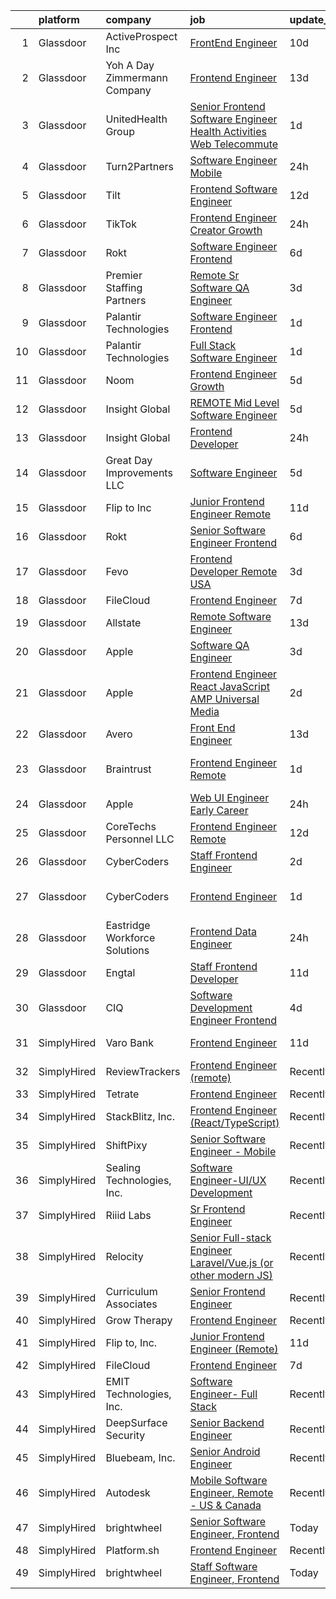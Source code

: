 

|    | platform    | company                         | job                                                                                                                                                                                                                                                                                                                                                                                                                                                                                                                                                                                                                                                                                                                                                                                                                                                                                                                                                                                                                                                                                                                                                                                                                                                                                                                                                                                                                                                                                                            | update_time   | location            |
|---:|:------------|:--------------------------------|:---------------------------------------------------------------------------------------------------------------------------------------------------------------------------------------------------------------------------------------------------------------------------------------------------------------------------------------------------------------------------------------------------------------------------------------------------------------------------------------------------------------------------------------------------------------------------------------------------------------------------------------------------------------------------------------------------------------------------------------------------------------------------------------------------------------------------------------------------------------------------------------------------------------------------------------------------------------------------------------------------------------------------------------------------------------------------------------------------------------------------------------------------------------------------------------------------------------------------------------------------------------------------------------------------------------------------------------------------------------------------------------------------------------------------------------------------------------------------------------------------------------|:--------------|:--------------------|
|  1 | Glassdoor   | ActiveProspect  Inc             | [FrontEnd Engineer](https://www.glassdoor.com/partner/jobListing.htm?pos=124&ao=1136043&s=58&guid=000001813cf51b1ba7911a37052d11a3&src=GD_JOB_AD&t=SR&vt=w&ea=1&cs=1_1d603c12&cb=1654585105563&jobListingId=1007899685106&jrtk=3-0-1g4ufa6q6r0ch801-1g4ufa6qjgsq6800-59c02ae1c22f33f2-)                                                                                                                                                                                                                                                                                                                                                                                                                                                                                                                                                                                                                                                                                                                                                                                                                                                                                                                                                                                                                                                                                                                                                                                                                        | 10d           | Remote              |
|  2 | Glassdoor   | Yoh  A Day   Zimmermann Company | [Frontend Engineer](https://www.glassdoor.com/partner/jobListing.htm?pos=101&ao=1110586&s=58&guid=000001813cf51b1ba7911a37052d11a3&src=GD_JOB_AD&t=SR&vt=w&cs=1_be011bc5&cb=1654585105560&jobListingId=1007890410247&cpc=0B561D89933DD0A0&jrtk=3-0-1g4ufa6q6r0ch801-1g4ufa6qjgsq6800-cdabd7b5c9443b8c--6NYlbfkN0Ae6Qmv8rNb3d5rEsMPL_plhvilYeiJERi7JqghURwQ9XIhdLOjSjG7egc3uUstyCQYzHEQ5XmtNPtWnHS-asC21DlRgbV0mfrWq-U4I-NuPwf3H6EpQw8Wk7_29akaQ8Ycb4XCRI4oPKsQ3ZMvKwgCh0ZVHEcCv2RFs6UWMowc27ic0PU1IDyFBZdvlO3oWbJYv-pEULfWjZ1VAcBMPQrxkXYVyK2cKLOdLoq4yUf8xtlw0oSc5N8Ipu9mzvia1fZd4m3jgg6_Uh482enid3UQjetpBynqOLWI7-j15ZuTFsKOnSp04Iwj_pRwSMuMdXJcsoWnJxFO0X1LibAl6CTguB7Z_e3YdqqyBfRK6QmoMZ4WyCngObYR6Y6ruYAv4k0UGsyk9czxn-kY3tul_15aCo6_mM5CJwqDIgFf_aHS-n9jGKe_YT8f5S7yV6DExKvFCmUiRDpy5Xbl5piDDbIEWaOBsRC0TcjevSgu4oT7uO2j5ll5JUsy)                                                                                                                                                                                                                                                                                                                                                                                                                                                                                                                                                                                                                                                                        | 13d           | Mountain View, CA   |
|  3 | Glassdoor   | UnitedHealth Group              | [Senior Frontend Software Engineer   Health Activities Web   Telecommute](https://www.glassdoor.com/partner/jobListing.htm?pos=114&ao=1110586&s=58&guid=000001813cf51b1ba7911a37052d11a3&src=GD_JOB_AD&t=SR&vt=w&cs=1_08b07572&cb=1654585105561&jobListingId=1007919561964&cpc=D2F1DE17EE1F43B9&jrtk=3-0-1g4ufa6q6r0ch801-1g4ufa6qjgsq6800-0a673dd4f3f9fe87--6NYlbfkN0C8O9VKdOj_1Zh75e9_CvYhSsWVxS1Pvi5WUWhsf4w7FIc3O6B0uG3ldAQAeoX1goqqUMoiOOjChTIU7FxP9zu0buQwufUs8R6wbFXqjoNmk2BbPuS3fPxTBlSMCmcUwp1Dw3DXEkr1vAFOMYSKNGUYqtWAtCILkuHt09B_pWN2NZPwjvwwgRV8s4m-FX6RnSY4l_W_jAG73OqaMxhMWaU69NkdXv7O0wljoEeGXKnBfikOXTzZGlnngf1AoC-A8rqE9RTMcEvzGXM0ZE3u2YTqNYPGp1xX7Rn5YJYPwy73NRpFyvuvTHMy7Ikp3QssRabkt92RXuoljG9HF7Gtigi-zFCtCrfHJG-sO8Tl9X_op3uhkYGaPIdfh3Jj1PBziFpJpnclMh5_fEWN08qq492FfxD8GfhDFWQsejeIb9DFur5_TXEVrdLiTFmJ5Bp76II%3D)                                                                                                                                                                                                                                                                                                                                                                                                                                                                                                                                                                                                                                                                    | 1d            | Washington, DC      |
|  4 | Glassdoor   | Turn2Partners                   | [Software Engineer  Mobile ](https://www.glassdoor.com/partner/jobListing.htm?pos=121&ao=1110586&s=58&guid=000001813cf51b1ba7911a37052d11a3&src=GD_JOB_AD&t=SR&vt=w&ea=1&cs=1_0544fa80&cb=1654585105563&jobListingId=1007920568619&cpc=C4A69CCDBB3B9599&jrtk=3-0-1g4ufa6q6r0ch801-1g4ufa6qjgsq6800-978d5e3c67862774--6NYlbfkN0Dc3jGFnFwn2liVCl9Sl5MDTubFyvmW0NjAwwVf1SZ-At_XFhhAtXFeUBZkQK7ZJU52mrJx-y3FWNkxe6OvprR6dS8gwY0j-AwllEfQNmNz09jAKJeq1aGPEsGjd-ymWDzijwXmI_ETKM2YOL4DvaZhPsRrgA4SPvNp0OzLJN8YqyQE3mD3XIAw4dF2ldvmncTCiXzBz2VM1wIqNZx6Bv7PWXokEaCLen1awbeZsJ9-lvtIatz3jBOlEMXWbME2ez-Qu-wv2EmVPeQhUSKs2doa6uNWGhCQ--5Dgo3TvFZQ5QUBR9fPw07-QPsXpNzZkN6CCzctRtFIBWjdz41sQMdjRbUjXfeYGb_57sY8ljctjNDsT0zenA5sPX35arHLEBoW3MILwIh_zjSoW0ikSkxBNXduqVj_2QY5FDyLYVoZj7kXYj3obdbO2vsA0Q5xcxEfrbsvrqcHwVUO7Wsb8cfdzSic98mg7_MuL8PHFk2L4bRPouj_-YjWNxG30tC-Hq2O1_njgmhQVA%3D%3D)                                                                                                                                                                                                                                                                                                                                                                                                                                                                                                                                                                                                                              | 24h           | Remote              |
|  5 | Glassdoor   | Tilt                            | [Frontend Software Engineer](https://www.glassdoor.com/partner/jobListing.htm?pos=127&ao=1136043&s=58&guid=000001813cf51b1ba7911a37052d11a3&src=GD_JOB_AD&t=SR&vt=w&cs=1_ade13ec5&cb=1654585105563&jobListingId=1007892621035&jrtk=3-0-1g4ufa6q6r0ch801-1g4ufa6qjgsq6800-593c57b0de57d19d-)                                                                                                                                                                                                                                                                                                                                                                                                                                                                                                                                                                                                                                                                                                                                                                                                                                                                                                                                                                                                                                                                                                                                                                                                                    | 12d           | Remote              |
|  6 | Glassdoor   | TikTok                          | [Frontend Engineer  Creator Growth](https://www.glassdoor.com/partner/jobListing.htm?pos=128&ao=1136043&s=58&guid=000001813cf51b1ba7911a37052d11a3&src=GD_JOB_AD&t=SR&vt=w&cs=1_747ef116&cb=1654585105563&jobListingId=1007920779861&jrtk=3-0-1g4ufa6q6r0ch801-1g4ufa6qjgsq6800-c163dd6776ff00a6-)                                                                                                                                                                                                                                                                                                                                                                                                                                                                                                                                                                                                                                                                                                                                                                                                                                                                                                                                                                                                                                                                                                                                                                                                             | 24h           | Seattle, WA         |
|  7 | Glassdoor   | Rokt                            | [Software Engineer   Frontend](https://www.glassdoor.com/partner/jobListing.htm?pos=105&ao=1110586&s=58&guid=000001813cf51b1ba7911a37052d11a3&src=GD_JOB_AD&t=SR&vt=w&cs=1_b7ab72ae&cb=1654585105560&jobListingId=1007906259892&cpc=D69957E0862862E0&jrtk=3-0-1g4ufa6q6r0ch801-1g4ufa6qjgsq6800-7ecbbc01be6db9dc--6NYlbfkN0DG4ntHtB_rMsnfhgmnSvK2brktLme1L4SiDeJjQ-izrVOLqRJ5-yjEwoYGp-nj3bWN1lzR9_azlXIJYQ1thrkaW2AAH9heBJM7PFzuX9pL7Y8Gt0ipimYDVkqAanixYFeAk_inJ4oOhvDdUB2KTn2soTr3xCCpllQmgk9V4QYN3xD8EiadfmDXpcss9qzix1RWuZ_Srd1lTSv71fbhB4ZX4oFJni8xrnGep_pulqFNba9iZMJ3jmk4uEa1wWHpcMWF37HgSdN3iQP3yrxSoKpRwnhvYkvnO1H7FvroFLPhOEebDvwCKY9UsW2FpQdzU3rMB7gqDjVFMiRrLfLd7uI_V8tnoR_iCDTsJCX7NqBqPZw2rSIgBDpTAidlpENoQC_WIgwtLvvMYOIT9W4j52QKdIK7M0Llk5hLak0u5RPugxL3Mu74tZUM7ftj0nr-7iRUmGMzpeDba_gxBbV_t_aaju2iUQ-7OZcViz3OHTZdRZHqulwYcuvdt6iiSH2LJkvXreT875Aw32Y5aoXe546FwaEJt5ySRiM0S0jj2ihJWz_qkawwoEqNgsEcxdD9D8AoSbSTFVDBbTUv1_a1BBRIX5bswv_YTqYrP_LWx5b0lW5PcP8ustfYjCEifkN_dLw27vL8MdHuRyiB40PUdpIknzwpRQ-p8xSNV4c32xTLyhemJab5i4jEpfsluzgx9jW19TRmoy3ZjghImGYivUaRGFRDh9tOcxm9TofCGUOrDLadvNQ92nCoSNZ9gjInKSAwSY-Im2DW73Z7W9SZIUfkRHmWDDmXTCan4PmJ5PA2kIPJ8GZBW64wwmM49KG82gMXcxa0QIZiIdaP7GVc631pc7uezd43hWbcp4KC-oDoym4Sm38R0jDFff1w0MOZtrgSrXGHo4SsvKz_XKHW69IUCfS4XVtqxFdwEwJ_jE1cv0ctsF0WLEN1WI0Ls500vpDjDendIIwLlsDl_q0OeTHJ)                                                                                                                                                             | 6d            | New York, NY        |
|  8 | Glassdoor   | Premier Staffing Partners       | [Remote Sr  Software QA Engineer](https://www.glassdoor.com/partner/jobListing.htm?pos=120&ao=1110586&s=58&guid=000001813cf51b1ba7911a37052d11a3&src=GD_JOB_AD&t=SR&vt=w&ea=1&cs=1_a53d16a8&cb=1654585105562&jobListingId=1007916760712&cpc=1160948BCBA38B5B&jrtk=3-0-1g4ufa6q6r0ch801-1g4ufa6qjgsq6800-edd296566df90fb7--6NYlbfkN0CyyT-f4oNMZz8hL4LR6EcDrl5vB12i7SyJpvAxFYk5ESjE9CwDanhb7km0chTKgrmnRsv7qmGC4j22yNDzX4D0Kr1--TxAC-9g5IYFMqkGj7YXomS7Xm_RO7Mi-aRhPqwJtezWP5To12Af4r35-_TVZCM-Karv2xZ1gj6bCW7UO_w5_uvdzWuL_r7qjltBJ7UV4X4BFWuQ0hUu3RQ0Lepgq9zEPEmRIpYOiS4be_xM7XsPW-r72bOqtorA9nRndk2BhmD9zO4PQsmyoixAbigu6HWBF1ZfbXHJhw5Q3kBBTU5O7DtX_7eorvWXgvBwvqU8vL4IO9pYGY6tiPEQ4Ut4lmRVU8Vbz55i5dXZ3p-nJvJnV7Qc1IpwlvVlz2E32ZDGw_RTeUrUtn9owJx4Yq97jI9bVCunhYjkl9n4QCqowgQv8Dx5PnNEOSLkU51ljCPK7695S0_GQRZiE8gCt7HdwtLOL3BXmmJzX_bW-QhKvpvha32lYt9YPdklUPxJYX3gjv_GfOrV7LsjIh754m49)                                                                                                                                                                                                                                                                                                                                                                                                                                                                                                                                                                                                                     | 3d            | Remote              |
|  9 | Glassdoor   | Palantir Technologies           | [Software Engineer  Frontend](https://www.glassdoor.com/partner/jobListing.htm?pos=106&ao=1110586&s=58&guid=000001813cf51b1ba7911a37052d11a3&src=GD_JOB_AD&t=SR&vt=w&cs=1_14a663e8&cb=1654585105560&jobListingId=1007919437478&cpc=6193B0C32834B022&jrtk=3-0-1g4ufa6q6r0ch801-1g4ufa6qjgsq6800-ac6290661c892801--6NYlbfkN0Brd2bbJv--kwJLf5E6dthOUocw0FyT9949Kzz66cUevmgVuLUFWYj_raqBL5h1rfZ2wo-0LF_jjdJ-fITQL-LF_JCJjNsJb_2X42iqmdowYF9tLEi-42Ji-bsR0l4tZIqna_F2MXhtMQIk2Lh5ssBB9bn20RwqBxHlrSFBc3qG5PEdp02NwobgNR9KsiXa_h-hFwxU2zZRWa8xqDVjzRzagAP4eK31ZxTTJH13NFR5fFveWy_Sf0Hlc2b7F3MlVF9fH52tEb7-atsZjKo_XWKXHY96BcP9BT0xrgt-7Ttlb9fs_4MZg9RIC-J8XgtUxFCN_dfCP8qD0g5aG_cPSWgikCx3spuVsiACQjp8onq-BpJHZSSZJSLZz29yZgnQ_PDKe_1CrlHgF9_4UxMK3l2MMgqOtMgCcrbvK9PXf_4IGTi7OeOWnUr6Dru08peaRXA%3D)                                                                                                                                                                                                                                                                                                                                                                                                                                                                                                                                                                                                                                                                                                                | 1d            | Denver, CO          |
| 10 | Glassdoor   | Palantir Technologies           | [Full Stack Software Engineer](https://www.glassdoor.com/partner/jobListing.htm?pos=109&ao=1110586&s=58&guid=000001813cf51b1ba7911a37052d11a3&src=GD_JOB_AD&t=SR&vt=w&cs=1_c4f117e8&cb=1654585105561&jobListingId=1007919437486&cpc=6BF42D0955AE9A34&jrtk=3-0-1g4ufa6q6r0ch801-1g4ufa6qjgsq6800-c1c806e06a8d44ac--6NYlbfkN0Brd2bbJv--kwJLf5E6dthOUocw0FyT9949Kzz66cUevmgVuLUFWYj_raqBL5h1rfZ2wo-0LF_jja7U9UEqvuPrTXHJ7plO03wZBSwYg76ZEGdP8vYqpTrdeJu_nBIduhPQX6HbEyS1tP9mxaul0GEkdpZeyVQVKeQHV5S4WbJc2nIDqSSlWusSAqxA0L_XvpnOH6sVBDVmsj0bd3bzWzqpct4QI7OnmrBDlu5tA95Lvl6luLvoRwzqThF3HtxcXdAO01fKevhsWxskL-f9NsFLQ5OHjJk5-cHeMTHiXCyW3X5-z_lwVAxlNu1tK-EdTiR-WNJBk-El_2Zl9LNF3gmHgqevWQKbT3FBactZpk3kGNQ0C1esdb5mAsiSoMZNG_sNUIA6ivWYfTVZHC--LJQuSAJNZN2GZCFet6G48hxm3XVLk0anfTBdUA9nVuUCKb4%3D)                                                                                                                                                                                                                                                                                                                                                                                                                                                                                                                                                                                                                                                                                                               | 1d            | New York, NY        |
| 11 | Glassdoor   | Noom                            | [Frontend Engineer  Growth](https://www.glassdoor.com/partner/jobListing.htm?pos=102&ao=1110586&s=58&guid=000001813cf51b1ba7911a37052d11a3&src=GD_JOB_AD&t=SR&vt=w&cs=1_281346c6&cb=1654585105560&jobListingId=1007910128941&cpc=E521981D00147CE2&jrtk=3-0-1g4ufa6q6r0ch801-1g4ufa6qjgsq6800-69a67ca697010a4a--6NYlbfkN0AjMFp_ezpzrHLr4sq-SQAEo_r3J9ONvXwdD9Yq9WI6NcwPtXUXnbVJqOWqEdib6aCtGmnFVacY0MrZNxmFwRUru4m80FTLsTddlTJk2Svs1Bh8NMr04BZnl7TTvdpxLAQTqlQmwjXNg5PZcecoHhjZfsy0-yrEcNJPgvw7Gp-V7J7k8L4eUIzRLweVmR18Goa-1IPKG-rLF1O-9XpDVtC6oqq9j9XDdQgk4yX_1tBHlKzdx20Bu4wkurS1KAi62sHMrxJOaDUjV-E_02pfs3cHikRyxFWA_9cbQ2wJw3E1ETn_FmsvegKvjQ48KCDvplil9qZH9X7W2ANmNqIjm10_bu9Fw23tbTaNq31SmFLxlBMeYBSafUjvMJK2kVUAMiA6ryDfsVb8U6y5MujfvlnAc6e4g--kNJdQpP-Ui6obeB9KYePt5bd-YH2QMmjS8NjazjxnASetLZVgfeUL1x5EdTc0FRJ0cLOvUfUdd4Y1PJhEd5dPJEpB-KqKvMVNCoXFkSlyV8vr2NWYW4vT2Jf-mIDGQQd73tk6JJxngUGCRpNvSIFjGa-WiyHGXnVDZXmydJ4m7FbpmTn9wARXKQkauKuyOIwO1C37hncxKs-WBbk111uSGga0p4tGuWW6YY5W9uPsu4j9_M_wJ0lfW9tWD4At-ukXG95ptgxhUDRCma8wRKT4UuXk44AQuS_3Y-N-VO2pJvD8QA9KpFd3lhP1Jl6RC4qrIqNsVmQn4vNJfqdqVBdmIw3Le4mKog09oZxof3iOSsefyU2CtlF_lQtwc2VRuNnl0Or6rDum0znoxUAXz4Taa6pSYadw6D0oXvS3Ddb4SizX5niv7geKoikp44Ro2JHLxysMYbTTjNJIproccFSJ0XJ6ZPNW79mqENHXPQ7jPjgsUVbDn36lbfp3)                                                                                                                                                                                                                                | 5d            | Remote              |
| 12 | Glassdoor   | Insight Global                  | [REMOTE Mid Level Software Engineer](https://www.glassdoor.com/partner/jobListing.htm?pos=122&ao=1110586&s=58&guid=000001813cf51b1ba7911a37052d11a3&src=GD_JOB_AD&t=SR&vt=w&ea=1&cs=1_86b39f22&cb=1654585105563&jobListingId=1007909331941&cpc=2CAED5C921A5F994&jrtk=3-0-1g4ufa6q6r0ch801-1g4ufa6qjgsq6800-b7dd984bd5d48eb8--6NYlbfkN0BKkHZu3wF05EeDimN_p6sYpKCMArvwa95YdH7UpkaBCu2g2OpkFKmYupHC6ru09IPJgEHFCM_7Tw_kgeU_8LG6BepXXt1tFqippS0sYcPdR-KwhWpfsqmKO9yAYNVE3UM1rnue--B4BzP4NusXAOzDvaCcUtMuuFHAkuIEOnoPNtGuOJQclWXUXrumHWL84PELpWc0ck5IBMsCspMFK43zq0UjKZ3LEq8vcYVOZPBFK_lzqJyHDTYlhziSlKPVYPUHefARGqIM1M2NC1Xai1b_diTF1Dr8fIMtLEeb9iaHs17-ruFo1la-KR7C6e4PXiQ-QsDJk4OokiIk43hCEYZtCTFwgfEOCSjl1Zf-VGbawKw7isHT33ixMubhPNEBarsS_Cxfzyum7Yn393-H6JKNGgRFewcw_XZ1bMimxT8iAM37qwNgEx1AO8Ez8RVLPjhS7GTiqFJJZSKj_IhUUD5GpO6YSXz2eM8zt69nuPTskWRkSs7Kt52LASOYMXFJ5NFczGoh9ZeeR5kErwyYoCOr)                                                                                                                                                                                                                                                                                                                                                                                                                                                                                                                                                                                                                  | 5d            | Remote              |
| 13 | Glassdoor   | Insight Global                  | [Frontend Developer](https://www.glassdoor.com/partner/jobListing.htm?pos=104&ao=1110586&s=58&guid=000001813cf51b1ba7911a37052d11a3&src=GD_JOB_AD&t=SR&vt=w&ea=1&cs=1_25284ac0&cb=1654585105561&jobListingId=1007921200847&cpc=6A22310A23505C64&jrtk=3-0-1g4ufa6q6r0ch801-1g4ufa6qjgsq6800-617b3ecdbe321eeb--6NYlbfkN0BKkHZu3wF05EeDimN_p6sYpKCMArvwa95YdH7UpkaBCuXZAtggzO9lGKJZ-EjBDGF9wo_IY4ABP07l43Cw4oeJqB-kUtNRYtNZg9lSi4bCpQcbuirDqEqlCAJ-s5ckCnToVYN0iHJsROBWDEd73EHPT5PLxfJ-HPLVrvFuBt3xAqtE06cM5yf7EfozFP9cEAbrP1hVxuLjLv5ty_7n6sIeRlq9-cEgDS9lTKmra06TbyyknyHxArvpSkZ8P_igPhkuFrwWNHxangFt9eQT0yNys2MpnavG8HfJ_c6JUTS184k2PodlFrtjrlB3OI7hA0igaCjnZHXL4V64FGlk3zYkM8MWJAj-apmuVmENrnV1vQ2AelwS-2zasUhHKlohGFT_Zx0plfdS0agE5wUIuDhQ9_Rz9_PSAOaDl2wg5GNTJ8HbCcquC5lq3L4zMvplWtVL3mp2ZSLFxSD5y8MTl0jnwNJ-dQpvF8gychumjFU8L10BK4JBsUQ6UktFnb9rdUVXTZJoFWJNVw%3D%3D)                                                                                                                                                                                                                                                                                                                                                                                                                                                                                                                                                                                                                                      | 24h           | Remote              |
| 14 | Glassdoor   | Great Day Improvements  LLC     | [Software Engineer](https://www.glassdoor.com/partner/jobListing.htm?pos=103&ao=1110586&s=58&guid=000001813cf51b1ba7911a37052d11a3&src=GD_JOB_AD&t=SR&vt=w&ea=1&cs=1_d785592a&cb=1654585105561&jobListingId=1007910002571&cpc=9FE5D8D7282D4400&jrtk=3-0-1g4ufa6q6r0ch801-1g4ufa6qjgsq6800-40cf293fc832ad20--6NYlbfkN0DepSkZmd9etZKs9S0d-ba81MIsflNkxo8CMrzwVlxGKffwqYv9KSbY3YwSy8mr7qlfKwrpX1tGqAlMGHTKG5vdKhOnd7RQ5bu16nVWAuYedxR-0CxS_1Ve_JpQikDryyVfIBwZZfoTgaFWcniccyaYXz07bZD5z8oKazK65AeHSgMt-sQ6ufvPpsxZoHIOi4-cVKJDlHLK9V1ISA0GgpQKyVFf_YGgqfGAkPt9C8h5ShMBen7L_yni3_YIxmkszfpe47ByeSoNS4tgKcKk3Qk8EcaGfLBdHbnFqgapPvsRGgJOa88SPs3qL6E6OnHqe8fVBdQ9F_0mKbyRAnSP3o-i7hBeOYPoJen4wPBj5QCm4HgTv-28oEY8Sa19SuUhRSLbaQEmQ8pO4NTBH_0kmXRyjfKDn-mMa4B15jcm5kdWLvMOAxLSZ2ASCS_mMsXGAOe_GjcI2eznjGJbXMUQkqyrzvdzjpF3Naib3J_Hufu4hK1TVq9_bCISHZMMjsX3aC1LfnvZOyOxoj_8cCWulrgr)                                                                                                                                                                                                                                                                                                                                                                                                                                                                                                                                                                                                                                   | 5d            | Remote              |
| 15 | Glassdoor   | Flip to  Inc                    | [Junior Frontend Engineer  Remote ](https://www.glassdoor.com/partner/jobListing.htm?pos=123&ao=1136043&s=58&guid=000001813cf51b1ba7911a37052d11a3&src=GD_JOB_AD&t=SR&vt=w&ea=1&cs=1_91f35a05&cb=1654585105563&jobListingId=1007894972720&jrtk=3-0-1g4ufa6q6r0ch801-1g4ufa6qjgsq6800-e803ee86b04695fd-)                                                                                                                                                                                                                                                                                                                                                                                                                                                                                                                                                                                                                                                                                                                                                                                                                                                                                                                                                                                                                                                                                                                                                                                                        | 11d           | Remote              |
| 16 | Glassdoor   | Rokt                            | [Senior Software Engineer   Frontend](https://www.glassdoor.com/partner/jobListing.htm?pos=111&ao=1110586&s=58&guid=000001813cf51b1ba7911a37052d11a3&src=GD_JOB_AD&t=SR&vt=w&cs=1_f6a7ab8b&cb=1654585105561&jobListingId=1007906259895&cpc=A0637F14311B9419&jrtk=3-0-1g4ufa6q6r0ch801-1g4ufa6qjgsq6800-42ce1f1e9ae588dd--6NYlbfkN0DG4ntHtB_rMsnfhgmnSvK2brktLme1L4SiDeJjQ-izrVOLqRJ5-yjEwoYGp-nj3bWN1lzR9_azlckAp4Okv5DDhgrSTrwK7-otUcx-bHrgoOGNWL9AwwdL32iyu6Ss1qJPk9-zPNZr7c5Qszx7cVHlPPoOzU0K3duc472ZCg7EbtigMOIqgh39t5TEZiYBvJqCauEohHV0vNA-OI810v1bAOGmDb59MFOmFLCF21vlkMR2aOIPIw1HZg7cH8I3i0ZMAKDM_A6qPTO2uFztkzH1Ge4miCyaY7Hg33cHpsTQomv4UUh4UQU8VNpOiqbx5evwSNeRuN0G2nTTm-exrWUUQ3kmp0W2LFyNkWWGOp_RFErCMu0dJvWYRcg8LItVZ7mWz2HfaJzt9KsKf9u75nMSWaUQrlfXz_3vNwSLiWL4x2wmEuW0i57J2X742yvVfCVNCosP-Lv0Z1qf3FFnLQYJucd0QJsP4emK-rL61xkkRhiB0cps0n_PXx3fH35043Rmr9nwIJwcsqGK2WikEagsL6YopnqiL6lgYw2NrfcDWgC7sg-OwDeJn5AD_Veqf1nP8EaqZngoDr5h538kAeZKVkIQ1vfFm6SJk-TtZozf7g4alb_28o-FTVFVFrxmAwBV6aX2B6f-K6Qw1xu5o5qLy2W6VVFaSUQ2ZTRNJ5O7gsZT935tnrHa47QyiIma_uDh4b5JXl0oJjnYLe8TF59jpLZ8gK9VInt2vS8Uq-qUxDA0HpYW209DrZpsUsAVtRRGZPrqMuwJUZB2eKiZhmHyx4w0THp3uJvcwUjKm2rfbu39sbJaVHX8e7ZCDhunebpwAobYcQKZsKEVwlQAxtYHpTuOUcmzSPIufE5q8Yb5wADxIkqp5Gl2cUC8YdLRTyiby_KScIXfaPNF_OZOKPBA6qFP7r4ZZ2kHUco-lgUajhAZy5iReGUAaVrQ7ZqPwN1FQ3KbfTpBtXfAgG1Gp8OgqbZoZzKXDcA%3D)                                                                                                                                        | 6d            | New York, NY        |
| 17 | Glassdoor   | Fevo                            | [Frontend Developer  Remote   USA ](https://www.glassdoor.com/partner/jobListing.htm?pos=129&ao=1136043&s=58&guid=000001813cf51b1ba7911a37052d11a3&src=GD_JOB_AD&t=SR&vt=w&cs=1_c34aa9b7&cb=1654585105563&jobListingId=1007916616637&jrtk=3-0-1g4ufa6q6r0ch801-1g4ufa6qjgsq6800-a41fb3fae90c8b28-)                                                                                                                                                                                                                                                                                                                                                                                                                                                                                                                                                                                                                                                                                                                                                                                                                                                                                                                                                                                                                                                                                                                                                                                                             | 3d            | New York, NY        |
| 18 | Glassdoor   | FileCloud                       | [Frontend Engineer](https://www.glassdoor.com/partner/jobListing.htm?pos=126&ao=1136043&s=58&guid=000001813cf51b1ba7911a37052d11a3&src=GD_JOB_AD&t=SR&vt=w&cs=1_8daea6c1&cb=1654585105563&jobListingId=1007903863705&jrtk=3-0-1g4ufa6q6r0ch801-1g4ufa6qjgsq6800-99bd0a61732e32d1-)                                                                                                                                                                                                                                                                                                                                                                                                                                                                                                                                                                                                                                                                                                                                                                                                                                                                                                                                                                                                                                                                                                                                                                                                                             | 7d            | Remote              |
| 19 | Glassdoor   | Allstate                        | [Remote Software Engineer](https://www.glassdoor.com/partner/jobListing.htm?pos=113&ao=1110586&s=58&guid=000001813cf51b1ba7911a37052d11a3&src=GD_JOB_AD&t=SR&vt=w&cs=1_89d1169e&cb=1654585105561&jobListingId=1007889254344&cpc=48B9F4758953335C&jrtk=3-0-1g4ufa6q6r0ch801-1g4ufa6qjgsq6800-f2d9cff2c1f31a60--6NYlbfkN0BLH0BMQoDn-yw6Urt952hBm1JLFZ7WpBxND2cMIOjOqbFVk94wXfJol2fCSe2VsLwB_51w0G0yY_RICBqmWBvdJHnnmZyvV41rdCJgRVTO-WEvZfUBIQeP2N7I0jt6Jfdb-u7TR2lzV80slAujSbU6AkL9BeoBYNIJdDWt2hVEepA6A1Oio6zt4YQXVfcfpR4pl0Yl931ufdFFq7jO5OCM21S5VddHYUBnlyIIRf1R95jNL-y8lD36G3d-Uv4zYmmVORn66HIEsqWOGiZp9eUEObqDoSmUtCnpSHFSrwOq0lkAFGI6pizHzINv4X9w0JbEvvj3-K0TDoKFkrUxSwfMLux57OnUyQ2Uug2ZJQM5gyaKy9YjRwTx_YIjlMIoTvYgJbCORpSYdeiQCmGlfc-VykL6yc2pWffAEt3rzSD3iOphz7eq_xlJr9ZarNk43tGtBjmMM97umuxqyiYifDJIqwcuPRMLtYsHng41L0GDr68n7u59XK9ud0elCFV8pOUMPSO54pIy2TvstUjBm0x1z0ddmTDqLgNAn0bmlYUpiTouN2ZneAjfyRa6z_3R0OuZStqNi7YgitocX0d6Kpt99q7URQMHHzhWXbk21kRhFzcDIxYtkZLOJATEfd4r0MACqqc4cQGBozLOnWCbtoafnrDPcmtBPMYsNZFdDAnA_PQVXPQvjGlqYxLuKzvn5l7XG2V4W_pGMu1tsWk8Cqy25eU7DPPVC95kFHNxp0L2YsejKT9nCtPGcj-mcyKrfyL-offFKU4yycRM59yBqKfYv-4-9XUV1cSAbNJw94laPzX4zs0KuFN6pUuBG6_lL9452vZiOkk1AFJrN5Olt7vPtSm6X52LaaT1cZt5qXmfhthHR6c26od2jOBo2iC0dwEqjAgRjjsGK5G-nKfLnSpi4yXv9Nd53OOpYWHE-f7tgCmTsdsbIa7Awv0TrhduTud-Ihlo52qD6bKzii0vhgnr8J1AwDq2bPo2_Q9vfXL0pgxozQAfIXjee0ovmIrf7vgXiKQVVgWaNW-fS7O5Gi4SkXXPW7AxKEpMN6ls20DTJ4Lm146CZtLxwE1OzPvoeC0fTAfNJzNj6eS6jXjZyofP2rmKX6AMAOiAOgs4XkFxuxzKB4xhVcX9) | 13d           | Northbrook, IL      |
| 20 | Glassdoor   | Apple                           | [Software QA Engineer](https://www.glassdoor.com/partner/jobListing.htm?pos=115&ao=1110586&s=58&guid=000001813cf51b1ba7911a37052d11a3&src=GD_JOB_AD&t=SR&vt=w&cs=1_c55693df&cb=1654585105562&jobListingId=1007917013531&cpc=654405A9B1E0A9F5&jrtk=3-0-1g4ufa6q6r0ch801-1g4ufa6qjgsq6800-14dcfd98600c6338--6NYlbfkN0BvKrLyj5gPmtZO9T8euul8TCxuuKNOtzRJOomxnwSEodTz2Bc-sPZlADHp0xxmf8WtgwAMp1M4YguJxlCGiH_NsEmaasI43fag6xDen4uWRal7QrFmd2OKPY-DpeH5pfrL8fDXH3z5eFx6urd2bILEVbTqOCsOQixp-_QxScVmZDIjvqkuzf3yWSjCQfLPNu3j3w-hGf-09lhKIWTgqkNzjLA5ri5F40g_e9bWnVlgM3RofZnf6eovyzHFFwJyR1OfbzW5vZTPSBPEM4-VByFtx0poNyRwm5ULmUrxGjW19w_kR0bgUEdvS8vD7KU4ZmlA5sYUgF1FYEBQ3QYk9ODg0g3TxWY_ykiTrNFzLedBKVAAowd5AL6QCekqSzG7I7VCjVkiAM7fYlehcm_pAwhH8YEO5VmuomK5js3axGiIXAL8GGqUYJcrLM7MSEKGYrUWHnHXM4m82X_NUmNAfKRJiVpuXOO4TPUxrpm8lnctAJE8qm-J2bwphCye-FD4oT2DWSv4nSCy5ZKx4QNn0g75A4tTR9WZbVfV2cllvDQShiHfQGewrtqK37V_YD-I1Jp5k-Trl_6n1AcxkZlUDMaBOwU8K_hnbA_wjGt6dqLhgCiVE_DmvWT9qi5SoMqSVIlJ6jIe9qe2b8pM1Fcj18LGy84NmZt6JAWWCk6X3bCBQ-LA4j98LVdAs4RYNZwuSepVMuQ2MrTG2R282qoLo1CiKfrgOwmbiDOahqJEB55Z-XYeIXWCkrs8kGumXuKAgzEfDWXrYPZ2ScLjLqeBXuYp_Zl-OPAdySaVKQ08MwOFM8pMuMJa3CZjN2yRFXmwAbkdP2gAIcd7BhkZsBay-iEfdcSkNihTM_pu67QADjA02neg3b-DXU7X_pRul605JenZntQU9YxC-SPcPMt_DZBvvRxpDkv-63m6WYmNl8atRSTYghwJiZe4nSxtfE5HD6A%3D)                                                                                                                                                                                       | 3d            | Austin, TX          |
| 21 | Glassdoor   | Apple                           | [Frontend Engineer  React  JavaScript   AMP Universal Media](https://www.glassdoor.com/partner/jobListing.htm?pos=112&ao=1110586&s=58&guid=000001813cf51b1ba7911a37052d11a3&src=GD_JOB_AD&t=SR&vt=w&cs=1_30ac5471&cb=1654585105561&jobListingId=1007917525025&cpc=AC285F3A3ECA6BB0&jrtk=3-0-1g4ufa6q6r0ch801-1g4ufa6qjgsq6800-1bab24ab096cc349--6NYlbfkN0BvKrLyj5gPmtZO9T8euul8TCxuuKNOtzRJOomxnwSEodTz2Bc-sPZlC5mDe-NOaJicicWJq_S5lElnH5Jf6uhpjVmPUZg6AcadvgzN9iuIhYdNCRllacUEyMfoerWskzdh19WcLRWJF9RrSzS8wRv52FMtsg4R1E8lJtVe9fKRT12faTZOX5OorsFLCB5TLvD2m6IyrL-KDQipOPpgn3YV_sLhS0Il0RNknIIad7J_xij6R3pKc3hl6g_HEFP5eFKZppsSu3LWVNBm06wzE-gn82cORYSOJSbMUNNGGC7zO4fWZSo-bufbduQ258Mj4UZonVjKWlANdECnqVmveJ6uj2jewgXB2lPaS7KHWZuotacpB5q3vFoxJ4jVR4II7qZwvnHcM_nrnOiN-J84S7L3iIZHj2ZQlCghTFRfPQ8NljnFH0mYi2OROqNLnarHBTCVoUNQ2IFwe2MH-O15a5pIelrYZYPG_IGxEftrzv1b6jLZ7_RZJ9nVJdCHqPAs2lkCWewwzJsdLQ8aoKaJIbsgMaGGObQ41Akt_HpldQgSN9NlXz4jdW01IA_CbbEctAE1rH78Nx6lF4iHUfhsm2LqeXTH2vaMplcy2JOOH3tD8h2eFypHrL9cpwaNdDORzyoMXt-3uhbHWRRo2knm9UiTIsDeF5u4qypKM37XgW2Sq03QqFNiEhBvgHt2Dyfepm1TCDvN3SarqRo7MxhBvCfeucn5KL7jIOa3VE4bXo7A528yPvlxw0vyYETE8SkCtMiHeQe7-WXFuyQjNLAXxrgAXW2N1WCmFiB2Kr49jHsxVipuwQ_3Kijvvg6MvupKDfY0XIsr6pneWwmr67jO7OeMSXqjGsjLjg__THz63N2hXzM5VIVhNnvAN-I5H9lMdSz4hhAlhhXZnJK9VCvnFGVPLB2QJo_VcF4-eUrsZTo9iRR4g1GXIDlpUyUlR3RgNtzHaFSgKYE1rOYl9jQ_fATIhYx8FTYA5778N-20dX1hb0VIcf2eh0mU)                                                                                               | 2d            | San Diego, CA       |
| 22 | Glassdoor   | Avero                           | [Front End Engineer](https://www.glassdoor.com/partner/jobListing.htm?pos=107&ao=1110586&s=58&guid=000001813cf51b1ba7911a37052d11a3&src=GD_JOB_AD&t=SR&vt=w&ea=1&cs=1_b13499e7&cb=1654585105561&jobListingId=1007889206427&cpc=444700D72F2ECBCE&jrtk=3-0-1g4ufa6q6r0ch801-1g4ufa6qjgsq6800-4191c9525df1b341--6NYlbfkN0AA9chliNx5rWKKbiIv082fEm27pTRfVI6fXGU9QTVHsN3ALj3C8fadenqNp5BGkG9TDOdusQsVgW5FS1WaE0B9uhIRoAV7PIaGWyp2MR-oeiXIaiInV5V3EYJZiXV58rSlprSgflrl2uoGUIl4dnKugLoACecWXvC5-a1KTmzPlLL0NzKvnIcMTsusbuE5wY7eri4vlITJ0jDsxniy7MJwA_quAvAb6w5PIWCM9KmJ8JNC70Sg0YOUv8ZYTRLCIlpFSQaw64tmvKVbPXLpniw6UGuGxcsRJUfpv4HrLPHRW-sf0qSjfDgYySCtfc_1ODYclE_IwqMg6kinEe4gHxrdsgRhb1xHCAR6bKrh4YW5JLOjOhHxRN2SuskSlUet6Bg7ChZ5ZBAIy6CXo-Mpl__TZjlS40RDjypShPcDumexfC7JqNEAsV3zWGUIf80fEibPwn8nGEn2COcJhZliUmZSgoawGPy_OQOJT_eaF--VG4jyxcQVtM1nmkgz5l1_Onw%3D)                                                                                                                                                                                                                                                                                                                                                                                                                                                                                                                                                                                                                                                    | 13d           | Remote              |
| 23 | Glassdoor   | Braintrust                      | [Frontend Engineer  Remote ](https://www.glassdoor.com/partner/jobListing.htm?pos=125&ao=1136043&s=58&guid=000001813cf51b1ba7911a37052d11a3&src=GD_JOB_AD&t=SR&vt=w&ea=1&cs=1_60747203&cb=1654585105563&jobListingId=1007918658299&jrtk=3-0-1g4ufa6q6r0ch801-1g4ufa6qjgsq6800-30222af6bef2e758-)                                                                                                                                                                                                                                                                                                                                                                                                                                                                                                                                                                                                                                                                                                                                                                                                                                                                                                                                                                                                                                                                                                                                                                                                               | 1d            | San Francisco, CA   |
| 24 | Glassdoor   | Apple                           | [Web UI Engineer  Early Career ](https://www.glassdoor.com/partner/jobListing.htm?pos=108&ao=1110586&s=58&guid=000001813cf51b1ba7911a37052d11a3&src=GD_JOB_AD&t=SR&vt=w&cs=1_cb320b74&cb=1654585105561&jobListingId=1007920183698&cpc=AC285F3A3ECA6BB0&jrtk=3-0-1g4ufa6q6r0ch801-1g4ufa6qjgsq6800-84b34aa49abac586--6NYlbfkN0BvKrLyj5gPmtZO9T8euul8TCxuuKNOtzRJOomxnwSEodTz2Bc-sPZlADHp0xxmf8VEua5gx5degNjhGWHjsXjMZLc8jelF-jjcxDjKAs2veg3r3u9lY1zdCfM0m1DtvvFOpZLNt5WW1rssifDdYkG0Iiw_QofCUWGPV-dUpfYId8DpxbOREjZ8vUuDjF8dcUnn_CbLcxPMJ5s78S7F2HlBopWhkE2HMQOSc6JGIN0VzxWej2ZznV9jt8F0gJ0j_eKtCcK_Vx0molDvepHxlTAikXvheGZLOSFxLgx_4LFzPWf9Furvcpo_07fqgeEGW1ZOj9HfyV7WoPaXbMta6zAe0fVek52H8TngAH1pzqo8I79v4WfDVnyUWU-5w1xlJf6Q6Kpfu37fABRBi4Gapw1Dim9dbVqdiAiTb0rjdpt-hw32YuIi_HxfStCv5U4cZjSeei3dXTaNeiYdKJXkWbv9Wpejz4p3sIVrq6dsbYKD1kadBn_TvhdBgYmuczA3kemxgIAUlHKpToWEMcV0dePEs8gEFmT05uymPvKmYx7epc2UG9sdr38cK54K9kWuceTTX1gPhumKKfgw-pKndXzyCpcrh-RTEdSwMwYJWIJgOpbMIZ8h9XNWKOHN1ktQQlwEAiMrIb_ZJvvCPnUWRMzlTYG9TQ1iefPEO6G7aRyngcwoCBJ-qt9HDb6QctKcR1bkoqXT-f1Nn8MD-Uli2gpQZ-E1WBpu9z4367lKvAoQIEnDlC7KmbVbJ7x-yrIWKD-NHVt84FsW-MTmeq1CkXooVJOqW-Qx6LF1uGywMMHuca4fPrUyc4bOh1qtS12N5bwKL25mJHUazGRMPSNykPf_CY9weczfX_sRomY1kysxLz-W6j2BmIFX10hKRIshwBM9RKhtENUn0jOEyKRMsT66ktcq_zD3FcPXZ9KrulGFxFTORdtGHOGev-ZeeUiPO-EzGCH1HFNMJA%3D%3D)                                                                                                                                                               | 24h           | Austin, TX          |
| 25 | Glassdoor   | CoreTechs Personnel LLC         | [Frontend Engineer  Remote](https://www.glassdoor.com/partner/jobListing.htm?pos=117&ao=1110586&s=58&guid=000001813cf51b1ba7911a37052d11a3&src=GD_JOB_AD&t=SR&vt=w&ea=1&cs=1_98ba4804&cb=1654585105562&jobListingId=1007892967207&cpc=AC285F3A3ECA6BB0&jrtk=3-0-1g4ufa6q6r0ch801-1g4ufa6qjgsq6800-ad0162175e5bbcfc--6NYlbfkN0DS-qNFXfGJbucVNqZuJyBAHUgn-Jk7BOIC44-eEj99OJbaIw5DPx7zYc0LJqAtR8Mo_W4iUOPyFLR9iTsxt24R0YbGm5j0VpqwZd_Z_Tj8ZMiDwohbuOgyARstNCkQCfmx2f0N248PvWgUEsI_B562hyelbfww3lt3iLp3lZ4qWTI3mobHhuIS7W6PNv_3QX3ORGAb9R5iuWYvjIQ3kR6eONHoh-3eC6WUH1fQjezj9PnZpnyuJw0Lmf4qZqUPL8AbLDovzeR052yu0ENrrVGVlgCLx6x1ROiiv0QOnv7xFOFGemS8uk-dpcymlPRXAyo64JlTJNMOWMkynzFE0TqFlY90RYU0kuD9aFjySy1uhCNYcrdAbxbnb5QRF7twztvm9eTvNnQNC2WRLy4b_1VBuF834fSByOzzrO9nsF7QghjIp8AGBklBfk-Hb6rS3o7HyU0zOlWc3SOKcEx-bYmvGiRBNld43Di66ZuX-1ZwzAC-TEgnsKylM33_92bOp_NFwj2-5WTljw%3D%3D)                                                                                                                                                                                                                                                                                                                                                                                                                                                                                                                                                                                                                               | 12d           | Remote              |
| 26 | Glassdoor   | CyberCoders                     | [Staff Frontend Engineer](https://www.glassdoor.com/partner/jobListing.htm?pos=119&ao=1110586&s=58&guid=000001813cf51b1ba7911a37052d11a3&src=GD_JOB_AD&t=SR&vt=w&ea=1&cs=1_c620ca8b&cb=1654585105562&jobListingId=1007917891228&cpc=A65DF3A704A48F9B&jrtk=3-0-1g4ufa6q6r0ch801-1g4ufa6qjgsq6800-c77cbfb083b2ab05--6NYlbfkN0CpFJQzrgRR8WqXWK1qKKEqALWJw739KlKqr2H-MSI4eoBlI4EFrmor2FYZMP3muM2CC_ggt6sDmf7xQ10-VvYeHN0cnPVG23NhyGOgtLTJ-6WlfcdD6FAmjX5QEVlwa4aPvIRdkm3tthTaTuS37RevYHjcEn1KBrVlfmv72M4rgkb_6hJcedBSdDCtjitiRubTclIRPMYCLooSUefzNCVCAJbDqtUpVce8lRqv2gCCdIM-5zrg3ZghpK87DQcWCa2lp-oh75KzyyhJprMK8cLfBDov5jeeizVnLpaUci1afES17UH8baUQcKZneokhp4rl8a0eih0G2Bh5Y4wyYkH3YZlQkSXhUbnX_5yA2ld0k_4GOM4tcIVMIwrRoE_p2htvo-SE48Tdtpdl281WwqTcZ8VrZY374JfsQq_0RF-TEGe-fqdqO35YGHF6nfW4my2PU_pUniYbwx4-poKAbc8N6tVeUcwIYld-VTX8XT3JFNegaEA1jmKSXKo5tYaK6BiCZkci6Wv1jw2KIbE0HkZjwZ-Fg-cjnL_AT-rtwSD_D2lI68gyRV4QhhA9CuyQsThzlnPk_9f9i74Nk0tDUAjUsWaI1w-Tl_S-zO_kNGh92Cph33Aw4wvy4OCEdVE-ZHbeMYSUp-AIVggPGagbid9FyIe7p7ziAAo_Ws6Q2mb-tQd_X08o7SJaTRLti-GGhMa-a0QZnsyFHySDf50VJ8PeaQjVkYuG6u8iEtQXr0zwfycbGxSXsknekq4_L6g_C-X6exm6z7_0asCTjCkkwEjXqBRjJiQTXcwVHGvjJAhX3XhZsqp-LSWoRZtrc4zM3exzBH085-TtoHzg6_sIv1dDOGRVSBgg9p76CYDZehrmTQOnCcaCxFtRV9z3PHV0CXhZRPsheUtzGvcW5Qmssjf9MTlorwWhjFh3EtYqbLPZhDOcXMHAcXlmmtG4J9o0sFCgqMt2hPlitTSOVwly8qFjXgjeYsYviBk%3D)                                                                                                                                               | 2d            | Palo Alto, CA       |
| 27 | Glassdoor   | CyberCoders                     | [Frontend Engineer](https://www.glassdoor.com/partner/jobListing.htm?pos=116&ao=1110586&s=58&guid=000001813cf51b1ba7911a37052d11a3&src=GD_JOB_AD&t=SR&vt=w&ea=1&cs=1_a2dd8f2e&cb=1654585105562&jobListingId=1007918404448&cpc=B076152010A3B66C&jrtk=3-0-1g4ufa6q6r0ch801-1g4ufa6qjgsq6800-02e03b0c468a9741--6NYlbfkN0CpFJQzrgRR8WqXWK1qKKEqALWJw739KlKqr2H-MSI4eoBlI4EFrmor2FYZMP3muM2bw0ZwD-Avd2wbRkwvNzWYDVNqssLQBOYh3zjMjxAjIjZ7YP4DsE2-S1JSwLQmXGVJMezAMMhWnWu36hHj_7HRc0ReSebG_xOM4RgU6MGM9vrNQwGCmNtReCKcN1MxBYuKFnbPq79m3tXQx0ruvp5SYdjt9usJWVBtFiJROROpBJz5unsesB7OxRt1dgwPvDISAbhG4oHv7RRZfdO7dLtUo-CESJhrive3dMCKSC6yMy8NcVeo9ulRzVy6wIe7wMLgEPziKBwz9ewvMIQrk9Ot9u7XylSUasEF4txIWn12to7IzR_5MQi6YNflUAdn7_WvOp3_sbyDCt3A89xL68DIYiVdEqhJZ2VWNRptDby0Pu5lsGcCiloiniivddcQdAyXD9i39flQV1Wo7HL8RpnTXM-Lne0E-Ivb-6ddvNLTR9lH2by3lLvHF6Pq2LZK4o3IhAhGTMak5EXa96i4m3SsFr2iznZzkl-MwAe-Ev2-Equ5H9nDBT2GM9Pd5cpaA2-FZAgWaicKL-X2Kba2ykYfNKfyRTVlzFwasZsJZukQCs_zzXzkAZK1NLpIImHQlzIN9BJ0HH8a6q0a_moXQOE9VZ1ip3Enap7bi_Q-ChJSn5W3eV1D6epvkTlTlkYjPaa8nj-3hUbRKQvrUKwaBwDft-dzWvIjgqARIsvQZ-HJtqsQ6q8oobDpb7csjr2xPfWMBFSkKOIsCFTPd0DXHInjwn13lTbvr9O7dLXCwu4z93ZiLOpG-dbgWstiUPeENMB_vKs8TEOnl4W0HrSix3ao3y69PIeAjGTSTT6VzLchnBAUiZkeBVoO_KPeM4JatqKlXxFFP-pDZuimMV8iTRybFAoQYzE8-pncYoybzRIWra8t8cAAbhymByQH90MTFwWB7Ru9KAyxIsnhEHh6bplkCykp3X36FoDdtA8SPOrCGdjyKhY-LOKr5LQbtx5I1kM%3D)                                                                                                                     | 1d            | San Francisco, CA   |
| 28 | Glassdoor   | Eastridge Workforce Solutions   | [Frontend Data Engineer](https://www.glassdoor.com/partner/jobListing.htm?pos=110&ao=1110586&s=58&guid=000001813cf51b1ba7911a37052d11a3&src=GD_JOB_AD&t=SR&vt=w&ea=1&cs=1_98bf73bf&cb=1654585105561&jobListingId=1007921881816&cpc=723ADC3DFE402989&jrtk=3-0-1g4ufa6q6r0ch801-1g4ufa6qjgsq6800-e5ebd216005cdef4--6NYlbfkN0DybkRSn_Q7CT62GnFN88VmimyaY7jaahKWndbXBXLMBbHMz5el8CBY0eGB8qz1XOb6PziYZgRDR5UU8M3Xk7q0aGKLAgSrAFYS_ZW9LIDi1IzAHVGMrCl_StuEdMcgYOLn56kznYoPHc3zt-vtBJf9_O7IIjRda66-wFpIPe-o85diYDL7Mbltsr91eXhHNGwOO7clXvJmeEusa1LjmAljJgjzcOabbuyMRrieN_Hq4LbxBojLIGfE2JPaBJZfu0VAABRUoT6EYmfnQZbDEkp5FCzF42ZqDgLI81WiaF3o0KO7BXgOSTEguofTXfDGXq5nYqWNMkMpZMhw5t_JAqMsE7SeyEM9-M0dLL-aT_Wb3K8J17HdiWHaCkVxxLnNR1IZU0JPi1UE5gyXqyW9d6Cz1lyIcGuAb7z45mFA5LiWc3rl-3Mzp2Ct6ffg1YqvAR8jm8gEcwBirJ0J3pvJ4Qsz-kxov4isFnsWplMXZKvvWrFOfO7F_YQhF5LkAfUN-fm7VRbKT0paqC3K4xiMfxAcgJ617QzvgjbnvqFal2luDZt0c7XFXDpivbtEUF_k8mkPvwoVe61rhw%3D%3D)                                                                                                                                                                                                                                                                                                                                                                                                                                                                                                                                                                  | 24h           | Newark, CA          |
| 29 | Glassdoor   | Engtal                          | [Staff Frontend Developer](https://www.glassdoor.com/partner/jobListing.htm?pos=118&ao=1110586&s=58&guid=000001813cf51b1ba7911a37052d11a3&src=GD_JOB_AD&t=SR&vt=w&ea=1&cs=1_9d950e1b&cb=1654585105562&jobListingId=1007895583732&cpc=F4EED0218A761C36&jrtk=3-0-1g4ufa6q6r0ch801-1g4ufa6qjgsq6800-07e1ce09b08593ae--6NYlbfkN0B7Z8t6fEMDh_BTkcJVPNJicKvZQEBTy5HSwyHa20ewqmyfWNXjNsfvmtdqiCQm-ExqX95UGlPwKTpQByrq7gZYB3yl5xrtdWHE9GhcZz4BjYdyMuZLIDpG0991FBHeGVzBpFBwXN5c4zAe8b47hbNNlEN-vu4PMMIP9z8YjrxI4vIwUZWKRKGLwlaQ3_gaVEZnU4O-gEHIntHDsT1-P8lTRUr4LG6KsVTFo3t1Ch7tTzChR1oAaZFjO1JFrlBCl1mlEUaag4vKXws1Ss7PAt3AKA5HWS9EhQSOAJnJMNDNYBVFOqJ4-cB2W2eC21034XG0F6m_oVhoBHjbHLzzmsyIRisIwfsToePOI2yS3HOBNiIs7kkb80LPXsJmDn1LQty7rvpfI6lJG2hD1-69hoPPZPGfmLW_MiLg5kDB_zmsjyc7NMAI8Pb5XiYu0zHSI27veC5sJ8nuSvEoc20UWrRHsX6MIMbi_5Tyw888XZ0dz9HnUocJ96VXUDhZzjCbOW2eG161D8Taeg%3D%3D)                                                                                                                                                                                                                                                                                                                                                                                                                                                                                                                                                                                                                                | 11d           | Remote              |
| 30 | Glassdoor   | CIQ                             | [Software Development Engineer   Frontend](https://www.glassdoor.com/partner/jobListing.htm?pos=130&ao=1136043&s=58&guid=000001813cf51b1ba7911a37052d11a3&src=GD_JOB_AD&t=SR&vt=w&ea=1&cs=1_87649442&cb=1654585105563&jobListingId=1007914016150&jrtk=3-0-1g4ufa6q6r0ch801-1g4ufa6qjgsq6800-92e1b3c305a31be3-)                                                                                                                                                                                                                                                                                                                                                                                                                                                                                                                                                                                                                                                                                                                                                                                                                                                                                                                                                                                                                                                                                                                                                                                                 | 4d            | Remote              |
| 31 | SimplyHired | Varo Bank                       | [Frontend Engineer](https://www.simplyhired.com/job/GAKJB-p698bGiZMpIv7iwgn7ac8a6VTV8dX2TMJtFdlkVumwsTuWOw?q=frontend+engineer)                                                                                                                                                                                                                                                                                                                                                                                                                                                                                                                                                                                                                                                                                                                                                                                                                                                                                                                                                                                                                                                                                                                                                                                                                                                                                                                                                                                | 11d           | Remote +3 locations |
| 32 | SimplyHired | ReviewTrackers                  | [Frontend Engineer (remote)](https://www.simplyhired.com/job/-q67OOo_PpzAzClSHNAHk8EoXFF8zVpWiXAbTEB74DYc_ZuK9x0SEg?q=frontend+engineer)                                                                                                                                                                                                                                                                                                                                                                                                                                                                                                                                                                                                                                                                                                                                                                                                                                                                                                                                                                                                                                                                                                                                                                                                                                                                                                                                                                       | Recently      | Remote              |
| 33 | SimplyHired | Tetrate                         | [Frontend Engineer](https://www.simplyhired.com/job/1cTBhBRKJ4heTN8PR1kWzFX0MUSJcYVMz0X0v8w87JAMt5wny5T92Q?q=frontend+engineer)                                                                                                                                                                                                                                                                                                                                                                                                                                                                                                                                                                                                                                                                                                                                                                                                                                                                                                                                                                                                                                                                                                                                                                                                                                                                                                                                                                                | Recently      | Remote              |
| 34 | SimplyHired | StackBlitz, Inc.                | [Frontend Engineer (React/TypeScript)](https://www.simplyhired.com/job/PHTAD8l1d1wY_qyZtZh2ELDAb-VRZyw7yxuMwctqWk8il2EG0-AbmQ?q=frontend+engineer)                                                                                                                                                                                                                                                                                                                                                                                                                                                                                                                                                                                                                                                                                                                                                                                                                                                                                                                                                                                                                                                                                                                                                                                                                                                                                                                                                             | Recently      | Remote              |
| 35 | SimplyHired | ShiftPixy                       | [Senior Software Engineer - Mobile](https://www.simplyhired.com/job/cJQuLTQwa1UvxzbsJTIKUZruXiX6hWRCMAR0qNclEuFr8Ascluc-gA?q=frontend+engineer)                                                                                                                                                                                                                                                                                                                                                                                                                                                                                                                                                                                                                                                                                                                                                                                                                                                                                                                                                                                                                                                                                                                                                                                                                                                                                                                                                                | Recently      | Irvine, CA          |
| 36 | SimplyHired | Sealing Technologies, Inc.      | [Software Engineer-UI/UX Development](https://www.simplyhired.com/job/vNACE1WH3tAi9hnRHqfJE4kw9AzQg3WIrURt4mX8yJInc3wsiG7Spw?q=frontend+engineer)                                                                                                                                                                                                                                                                                                                                                                                                                                                                                                                                                                                                                                                                                                                                                                                                                                                                                                                                                                                                                                                                                                                                                                                                                                                                                                                                                              | Recently      | Columbia, MD        |
| 37 | SimplyHired | Riiid Labs                      | [Sr Frontend Engineer](https://www.simplyhired.com/job/tLMu2mnc243Y34Uiozd8Rb1klbgrzHppTQ-jZAUeMUoTwEPLgrW-sA?q=frontend+engineer)                                                                                                                                                                                                                                                                                                                                                                                                                                                                                                                                                                                                                                                                                                                                                                                                                                                                                                                                                                                                                                                                                                                                                                                                                                                                                                                                                                             | Recently      | Mountain View, CA   |
| 38 | SimplyHired | Relocity                        | [Senior Full-stack Engineer Laravel/Vue.js (or other modern JS)](https://www.simplyhired.com/job/-SAsY1wuQiQcKEebvZI8zdb9254WFcwWQRKsqHO2U9DxLDMEMUe6zg?q=frontend+engineer)                                                                                                                                                                                                                                                                                                                                                                                                                                                                                                                                                                                                                                                                                                                                                                                                                                                                                                                                                                                                                                                                                                                                                                                                                                                                                                                                   | Recently      | Los Angeles, CA     |
| 39 | SimplyHired | Curriculum Associates           | [Senior Frontend Engineer](https://www.simplyhired.com/job/GcJ2Xjhe-I-5ougdiVqVqee3xDsrzvsMYnxuYv1JGel9JucW-YjAUQ?q=frontend+engineer)                                                                                                                                                                                                                                                                                                                                                                                                                                                                                                                                                                                                                                                                                                                                                                                                                                                                                                                                                                                                                                                                                                                                                                                                                                                                                                                                                                         | Recently      | Remote              |
| 40 | SimplyHired | Grow Therapy                    | [Frontend Engineer](https://www.simplyhired.com/job/mprtLP47bTkt8dKEWmTiHBJ-0dMRGZJklYM7S2AbowhWHcyuGFDaiA?q=frontend+engineer)                                                                                                                                                                                                                                                                                                                                                                                                                                                                                                                                                                                                                                                                                                                                                                                                                                                                                                                                                                                                                                                                                                                                                                                                                                                                                                                                                                                | Recently      | Remote              |
| 41 | SimplyHired | Flip to, Inc.                   | [Junior Frontend Engineer (Remote)](https://www.simplyhired.com/job/QAL3UmuMoAoGTOkG3YM6bQiKly_aMCfFK9rNT7wrAyIaYTs-W0YRug?q=frontend+engineer)                                                                                                                                                                                                                                                                                                                                                                                                                                                                                                                                                                                                                                                                                                                                                                                                                                                                                                                                                                                                                                                                                                                                                                                                                                                                                                                                                                | 11d           | Remote              |
| 42 | SimplyHired | FileCloud                       | [Frontend Engineer](https://www.simplyhired.com/job/p8lvKLHK7aVZGm0dnEryASeQnd_96UNCR8XpYKNVkivms5oy56S-Lg?q=frontend+engineer)                                                                                                                                                                                                                                                                                                                                                                                                                                                                                                                                                                                                                                                                                                                                                                                                                                                                                                                                                                                                                                                                                                                                                                                                                                                                                                                                                                                | 7d            | Remote              |
| 43 | SimplyHired | EMIT Technologies, Inc.         | [Software Engineer- Full Stack](https://www.simplyhired.com/job/EFMgnLcDDn2hdXbyHFS-gIWp8UdyBaLznRR1DS_vPzoiJgh2WsDMnQ?q=frontend+engineer)                                                                                                                                                                                                                                                                                                                                                                                                                                                                                                                                                                                                                                                                                                                                                                                                                                                                                                                                                                                                                                                                                                                                                                                                                                                                                                                                                                    | Recently      | Sheridan, WY        |
| 44 | SimplyHired | DeepSurface Security            | [Senior Backend Engineer](https://www.simplyhired.com/job/ltjyAeVscAMaf6FAOoPuI0XWNuQ9DHAoF02jXetfp2nnLO26f8OKfw?q=frontend+engineer)                                                                                                                                                                                                                                                                                                                                                                                                                                                                                                                                                                                                                                                                                                                                                                                                                                                                                                                                                                                                                                                                                                                                                                                                                                                                                                                                                                          | Recently      | Portland, OR        |
| 45 | SimplyHired | Bluebeam, Inc.                  | [Senior Android Engineer](https://www.simplyhired.com/job/xJChIcymtiVXNZSc3ZQoZRxicUdBbX9jXXPtViLjv85lewCbbeqinQ?q=frontend+engineer)                                                                                                                                                                                                                                                                                                                                                                                                                                                                                                                                                                                                                                                                                                                                                                                                                                                                                                                                                                                                                                                                                                                                                                                                                                                                                                                                                                          | Recently      | Dallas, TX          |
| 46 | SimplyHired | Autodesk                        | [Mobile Software Engineer, Remote - US & Canada](https://www.simplyhired.com/job/JbIW03uIQn-0TLMcSMhpgT6i1jT2pdUA6PX3wk1ORfOD_hd3xD43_Q?q=frontend+engineer)                                                                                                                                                                                                                                                                                                                                                                                                                                                                                                                                                                                                                                                                                                                                                                                                                                                                                                                                                                                                                                                                                                                                                                                                                                                                                                                                                   | Recently      | Portland, OR        |
| 47 | SimplyHired | brightwheel                     | [Senior Software Engineer, Frontend](https://www.simplyhired.com/job/uydQoHsmL88wlMjDcdNz90vz5SZPFfPQiftVTIFVz0F2UKMIP5dR-w?q=frontend+engineer)                                                                                                                                                                                                                                                                                                                                                                                                                                                                                                                                                                                                                                                                                                                                                                                                                                                                                                                                                                                                                                                                                                                                                                                                                                                                                                                                                               | Today         | Remote              |
| 48 | SimplyHired | Platform.sh                     | [Frontend Engineer](https://www.simplyhired.com/job/c64bOpkippdV5tpPV4H-y4VGzxv1EiI_7ezoKgEFc03t5XxKAjAbtA?q=frontend+engineer)                                                                                                                                                                                                                                                                                                                                                                                                                                                                                                                                                                                                                                                                                                                                                                                                                                                                                                                                                                                                                                                                                                                                                                                                                                                                                                                                                                                | Recently      | Remote              |
| 49 | SimplyHired | brightwheel                     | [Staff Software Engineer, Frontend](https://www.simplyhired.com/job/H-nlM9sssL0MFNjQmEjMPcPnNo9t64CYG_GrYazH-FcRl1lVQh_A2g?q=frontend+engineer)                                                                                                                                                                                                                                                                                                                                                                                                                                                                                                                                                                                                                                                                                                                                                                                                                                                                                                                                                                                                                                                                                                                                                                                                                                                                                                                                                                | Today         | Remote              |